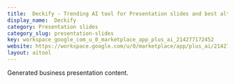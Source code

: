 ```yaml
---
title:  Deckify - Trending AI tool for Presentation slides and best alternatives
display_name:  Deckify
category: Presentation slides
category_slug: presentation-slides
key: workspace_google_com_u_0_marketplace_app_plus_ai_214277172452
website: https://workspace.google.com/u/0/marketplace/app/plus_ai/214277172452
layout: aitool
---
```


Generated business presentation content.
